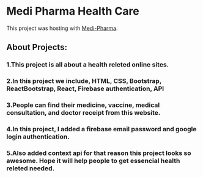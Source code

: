 # Medi Pharma Health Care

This project was hosting with [Medi-Pharma](https://medipharma-health-care.web.app/).

## About Projects:
### 1.This project is all about a health releted online sites.
### 2.In this project we include, HTML, CSS, Bootstrap, ReactBootstrap, React, Firebase authentication, API
### 3.People can find their medicine, vaccine, medical consultation, and doctor receipt from this website.  
### 4.In this project, I added a firebase email password and google login authentication.
### 5.Also added context api for that reason this project looks so awesome. Hope it will help people to get essencial health releted needed.
